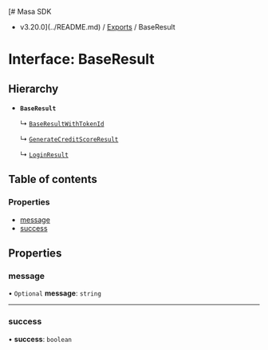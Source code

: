 [# Masa SDK
 - v3.20.0](../README.md) / [Exports](../modules.md) / BaseResult

# Interface: BaseResult

## Hierarchy

- **`BaseResult`**

  ↳ [`BaseResultWithTokenId`](BaseResultWithTokenId.md)

  ↳ [`GenerateCreditScoreResult`](GenerateCreditScoreResult.md)

  ↳ [`LoginResult`](LoginResult.md)

## Table of contents

### Properties

- [message](BaseResult.md#message)
- [success](BaseResult.md#success)

## Properties

### message

• `Optional` **message**: `string`

___

### success

• **success**: `boolean`
